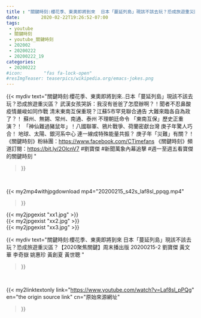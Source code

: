 ```yaml
---
title : "關鍵時刻:櫻花季、東奧即將到來  日本「蔓延列島」現該不該去玩？恐成旅遊重災區？【2020聚焦關鍵】周末播出版 20200215-2 劉寶傑 黃文華 李奇嶽 姚惠珍 黃創夏 黃世聰 "
date:        2020-02-22T19:26:52-07:00
tags:
 - youtube
 - 關鍵時刻
 - youtube_關鍵時刻
 - 202002
 - 20200222
 - 20200222_19
categories:
 - 20200222
#icon:        "fas fa-lock-open"
#resImgTeaser: teaserpics/wikipedia.org/emacs-jokes.png
---
```


{{< mydiv text="關鍵時刻:櫻花季、東奧即將到來..日本「蔓延列島」現該不該去玩？恐成旅遊重災區？ 武漢女孩哭訴：我沒有爸爸了怎麼辦啊？！聞者不忍鼻酸 疫情嚴峻如同作戰 清末東南互保重現？江蘇5市罕見聯合通告 大難來臨各自為政了？！ 蘇州、無錫、常州、南通、泰州 不理朝廷命令 「東南互保」歷史正重演？！ 「神仙難過豬鼠年」！八國聯軍、鴉片戰爭、荷蘭密獻台灣 庚子年驚人巧合！ 地球、太陽、銀河系中心 連一線成特殊能量共振？ 庚子年「災難」有關？！  《關鍵時刻》粉絲團：https://www.facebook.com/CTimefans 《關鍵時刻》頻道訂閱：https://bit.ly/2OlcnV7  #劉寶傑 #新聞萬象內幕追擊 #週一至週五看寶傑的關鍵時刻 "
>}}
<br>


{{< my2mp4withjpgdownload mp4="20200215_s42s_laf8sl_ppqg.mp4"
>}}

{{< my2jpgexist "xx1.jpg" >}}<br>
{{< my2jpgexist "xx2.jpg" >}}<br>
{{< my2jpgexist "xx3.jpg" >}}<br>



{{< mydiv text="關鍵時刻:櫻花季、東奧即將到來  日本「蔓延列島」現該不該去玩？恐成旅遊重災區？【2020聚焦關鍵】周末播出版 20200215-2 劉寶傑 黃文華 李奇嶽 姚惠珍 黃創夏 黃世聰 "
>}}
<br>

{{< my2linktextonly link="https://www.youtube.com/watch?v=Laf8sl_pPQg"
en="the origin source link" cn="原始來源網址"
>}}


<br>

